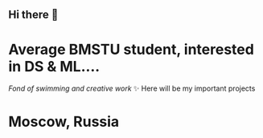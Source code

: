 ## Hi there 👋
# Average BMSTU student, interested in DS & ML....
*Fond of swimming and creative work* ✨
Here will be my important projects


# Moscow, Russia
